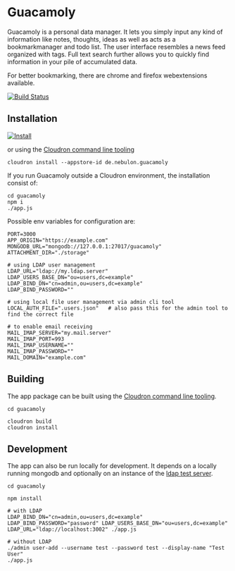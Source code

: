 # Guacamoly

Guacamoly is a personal data manager. It lets you simply input any kind of information like notes, thoughts, ideas as well as acts as a bookmarkmanager and todo list.
The user interface resembles a news feed organized with tags. Full text search further allows you to quickly find information in your pile of accumulated data.

For better bookmarking, there are chrome and firefox webextensions available.

[![Build Status](https://travis-ci.org/nebulade/guacamoly.svg?branch=master)](https://travis-ci.org/nebulade/guacamoly)

## Installation

[![Install](https://cloudron.io/img/button32.png)](https://cloudron.io/button.html?app=de.nebulon.guacamoly)

or using the [Cloudron command line tooling](https://cloudron.io/references/cli.html)

```
cloudron install --appstore-id de.nebulon.guacamoly
```

If you run Guacamoly outside a Cloudron environment, the installation consist of:
```
cd guacamoly
npm i
./app.js
```

Possible env variables for configuration are:
```
PORT=3000
APP_ORIGIN="https://example.com"
MONGODB_URL="mongodb://127.0.0.1:27017/guacamoly"
ATTACHMENT_DIR="./storage"

# using LDAP user management
LDAP_URL="ldap://my.ldap.server"
LDAP_USERS_BASE_DN="ou=users,dc=example"
LDAP_BIND_DN="cn=admin,ou=users,dc=example"
LDAP_BIND_PASSWORD=""

# using local file user management via admin cli tool
LOCAL_AUTH_FILE=".users.json"	# also pass this for the admin tool to find the correct file

# to enable email receiving
MAIL_IMAP_SERVER="my.mail.server"
MAIL_IMAP_PORT=993
MAIL_IMAP_USERNAME=""
MAIL_IMAP_PASSWORD=""
MAIL_DOMAIN="example.com"
```

## Building

The app package can be built using the [Cloudron command line tooling](https://cloudron.io/references/cli.html).

```
cd guacamoly

cloudron build
cloudron install
```

## Development

The app can also be run locally for development. It depends on a locally running mongodb and optionally on an instance of the [ldap test server](https://github.com/nebulade/ldapjstestserver).

```
cd guacamoly

npm install

# with LDAP
LDAP_BIND_DN="cn=admin,ou=users,dc=example" LDAP_BIND_PASSWORD="password" LDAP_USERS_BASE_DN="ou=users,dc=example" LDAP_URL="ldap://localhost:3002" ./app.js

# without LDAP
./admin user-add --username test --password test --display-name "Test User"
./app.js
```
